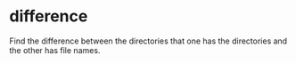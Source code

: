 # difference

Find the difference between the directories that one has the directories and the other has file names.
